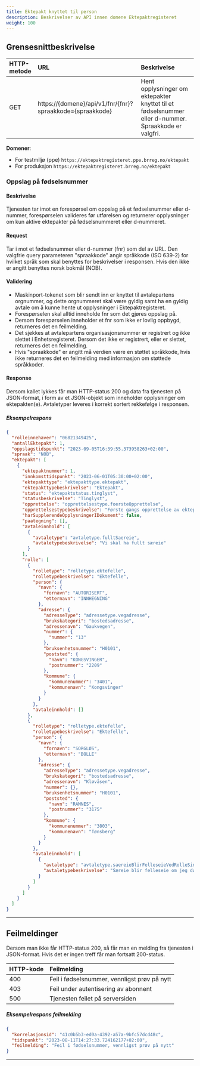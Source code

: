 ```yaml
---
title: Ektepakt knyttet til person
description: Beskrivelser av API innen domene Ektepaktregisteret
weight: 100
---
```


## Grensesnittbeskrivelse

| HTTP-metode   | URL                                                                                               | Beskrivelse                                                                                         |
|:------------- |:--------------------------------------------------------------------------------------------------|:----------------------------------------------------------------------------------------------------|
| GET           | https://\{domene\}/api/v1/fnr/\{fnr}\?spraakkode={spraakkode} | Hent opplysninger om ektepakter knyttet til et fødselsnummer eller d-nummer. Spraakkode er valgfri. |

**Domener**:

* For testmiljø (ppe) `https://ektepaktregisteret.ppe.brreg.no/ektepakt`
* For produksjon `https://ektepaktregisteret.brreg.no/ektepakt`

### Oppslag på fødselsnummer

#### Beskrivelse

Tjenesten tar imot en forespørsel om oppslag på et fødselsnummer eller d-nummer, forespørselen valideres før utførelsen og returnerer opplysninger om kun aktive ektepakter på fødselsnummeret eller d-nummeret.

#### Request

Tar i mot et fødselsnummer eller d-nummer (fnr) som del av URL.
Den valgfrie query parameteren "spraakkode" angir språkkode (ISO 639-2) for hvilket språk som skal benyttes for beskrivelser i responsen. Hvis den ikke er angitt benyttes norsk bokmål (NOB).

#### Validering

* Maskinport-tokenet som blir sendt inn er knyttet til avtalepartens orgnummer, og dette orgnummeret skal være gyldig samt ha en gyldig avtale om å kunne hente ut opplysninger i Ektepaktregisteret.
* Forespørselen skal alltid inneholde fnr som det gjøres oppslag på.
* Dersom forespørselen inneholder et fnr som ikke er lovlig oppbygd, returneres det en feilmelding.
* Det sjekkes at avtalepartens organisasjonsnummer er registrert og ikke slettet i Enhetsregisteret. Dersom det ikke er registrert, eller er slettet, returneres det en feilmelding.
* Hvis "spraakkode" er angitt må verdien være en støttet språkkode, hvis ikke returneres det en feilmelding med informasjon om støttede språkkoder.

#### Response

Dersom kallet lykkes får man HTTP-status 200 og data fra tjenesten på JSON-format, i form av et JSON-objekt som inneholder opplysninger om ektepakten(e).
Avtaletyper leveres i korrekt sortert rekkefølge i responsen.

##### Eksempelrespons

```json
{
  "rolleinnehaver": "06821349425",
  "antallEktepakt": 1,
  "oppslagstidspunkt": "2023-09-05T16:39:55.373958263+02:00",
  "spraak": "NOB",
  "ektepakt": [
    {
      "ektepaktnummer": 1,
      "innkomsttidspunkt": "2023-06-01T05:30:00+02:00",
      "ektepakttype": "ektepakttype.ektepakt",
      "ektepakttypebeskrivelse": "Ektepakt",
      "status": "ektepaktstatus.tinglyst",
      "statusbeskrivelse": "Tinglyst",
      "opprettelse": "opprettelsestype.foersteOpprettelse",
      "opprettelsestypebeskrivelse": "Første gangs opprettelse av ektepakt",
      "harSupplerendeOpplysningerIDokument": false,
      "paategning": [],
      "avtaleinnhold": [
        {
          "avtaletype": "avtaletype.fulltSaereie",
          "avtaletypebeskrivelse": "Vi skal ha fullt særeie"
        }
      ],
      "rolle": [
        {
          "rolletype": "rolletype.ektefelle",
          "rolletypebeskrivelse": "Ektefelle",
          "person": {
            "navn": {
              "fornavn": "AUTORISERT",
              "etternavn": "INNHEGNING"
            },
            "adresse": {
              "adresseType": "adressetype.vegadresse",
              "brukskategori": "bostedsadresse",
              "adressenavn": "Gaukvegen",
              "nummer": {
                "nummer": "13"
              },
              "bruksenhetsnummer": "H0101",
              "poststed": {
                "navn": "KONGSVINGER",
                "postnummer": "2209"
              },
              "kommune": {
                "kommunenummer": "3401",
                "kommunenavn": "Kongsvinger"
              }
            }
          },
          "avtaleinnhold": []
        },
        {
          "rolletype": "rolletype.ektefelle",
          "rolletypebeskrivelse": "Ektefelle",
          "person": {
            "navn": {
              "fornavn": "SORGLØS",
              "etternavn": "BOLLE"
            },
            "adresse": {
              "adresseType": "adressetype.vegadresse",
              "brukskategori": "bostedsadresse",
              "adressenavn": "Kløvåsen",
              "nummer": {},
              "bruksenhetsnummer": "H0101",
              "poststed": {
                "navn": "RAMNES",
                "postnummer": "3175"
              },
              "kommune": {
                "kommunenummer": "3803",
                "kommunenavn": "Tønsberg"
              }
            }
          },
          "avtaleinnhold": [
            {
              "avtaletype": "avtaletype.saereieBlirFelleseieVedRolleSinDoed",
              "avtaletypebeskrivelse": "Særeie blir felleseie om jeg dør først"
            }
          ]
        }
      ]
    }
  ]
}
```

---

## Feilmeldinger

Dersom man ikke får HTTP-status 200, så får man en melding fra tjenesten i JSON-format. Hvis det er ingen treff får man fortsatt 200-status.

| HTTP-kode | Feilmelding                                  |
|:----------|:---------------------------------------------|
| 400       | Feil i fødselsnummer, vennligst prøv på nytt |
| 403       | Feil under autentisering av abonnent         |
| 500       | Tjenesten feilet på serversiden              |

##### Eksempelrespons feilmelding

```json
{
  "korrelasjonsid": "41c0b5b3-ed0a-4392-a57a-9bfc57dcd48c",
  "tidspunkt": "2023-08-11T14:27:33.724162177+02:00",
  "feilmelding": "Feil i fødselsnummer, vennligst prøv på nytt"
}
```

---
